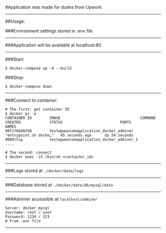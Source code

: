 #Application was made for dudes from Upwork

-----

##Usage:

###Environment settings stored in .env file

-----

###Application will be available at localhost:80

-----

###Start:
```text
$ docker-compose up -d --build
```

###Stop:
```text
$ docker-compose down
```
-----

###Connect to container:
```text
# The first: get container ID
$ docker ps -a
CONTAINER ID        IMAGE                                    COMMAND                  CREATED             STATUS                          PORTS               NAMES
90f2766d0298        testwpwoocomapplication_docker_adminer   "entrypoint.sh docke…"   45 seconds ago      Up 54 seconds                   9000/tcp            testwpwoocomapplication_docker_adminer_1
....

# The second: connect
$ docker exec -it /bin/sh <container_id>
```

-----

###Logs stored at `./docker/data/logs`

-----

###Database stored at `./docker/data/db/mysql/data`

-----

###Adminer accessible at `localhost/adminer`
```text
Server: docker_mysql
Username: root / user
Password: 1234 / 123
# From .env file
```

-----
